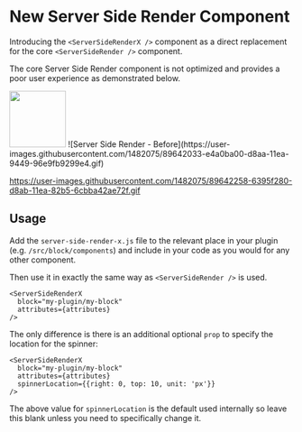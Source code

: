 # New Server Side Render Component
Introducing the `<ServerSideRenderX />` component as a direct replacement for the core `<ServerSideRender />` component.

The core Server Side Render component is not optimized and provides a poor user experience as demonstrated below.

<img src="https://user-images.githubusercontent.com/1482075/89642033-e4a0ba00-d8aa-11ea-9449-96e9fb9299e4.gif" width="100" height="100">
![Server Side Render - Before](https://user-images.githubusercontent.com/1482075/89642033-e4a0ba00-d8aa-11ea-9449-96e9fb9299e4.gif)


https://user-images.githubusercontent.com/1482075/89642258-6395f280-d8ab-11ea-82b5-6cbba42ae72f.gif




## Usage

Add the `server-side-render-x.js` file to the relevant place in your plugin (e.g. `/src/block/components`) and include in your code as you would for any other component.

Then use it in exactly the same way as `<ServerSideRender />` is used.

    <ServerSideRenderX
	  block="my-plugin/my-block"
      attributes={attributes}
	/>

The only difference is there is an additional optional `prop` to specify the location for the spinner:

    <ServerSideRenderX
	  block="my-plugin/my-block"
      attributes={attributes}
      spinnerLocation={{right: 0, top: 10, unit: 'px'}}
	/>

The above value for `spinnerLocation` is the default used internally so leave this blank unless you need to specifically change it.
